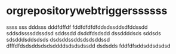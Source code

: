 # orgrepositorywebtriggerssssss
ssss
sss
dddsss
dddfdffdf
fddfdfdfdfddsdssddsdfddssdd
sddsdssssddssdsd
sddssdd
dsddfdsdsdd
dssddddsds
sddsds
sdsdddsddsdsds
dsdsddssddsdsdsddssd
dfffdfdsdsddsdsdsddddsdsdsdssdd
dsdsdds
fddfdfsddsddsdsdsd
